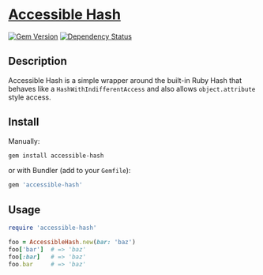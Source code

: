 # [Accessible Hash](http://cprussin.net/accessible-hash)

[![Gem Version](https://badge.fury.io/rb/accessible-hash.svg)](http://rubygems.org/gems/accessible-hash) [![Dependency Status](https://gemnasium.com/cprussin/accessible-hash.svg)](https://gemnasium.com/cprussin/accessible-hash)

## Description

Accessible Hash is a simple wrapper around the built-in Ruby Hash that behaves
like a `HashWithIndifferentAccess` and also allows `object.attribute` style
access.

## Install

Manually:

```bash
gem install accessible-hash
```

or with Bundler (add to your `Gemfile`):

```ruby
gem 'accessible-hash'
```

## Usage

```ruby
require 'accessible-hash'

foo = AccessibleHash.new(bar: 'baz')
foo['bar']  # => 'baz'
foo[:bar]   # => 'baz'
foo.bar     # => 'baz'
```
